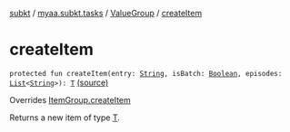 [subkt](../../index.md) / [myaa.subkt.tasks](../index.md) / [ValueGroup](index.md) / [createItem](./create-item.md)

# createItem

`protected fun createItem(entry: `[`String`](https://kotlinlang.org/api/latest/jvm/stdlib/kotlin/-string/index.html)`, isBatch: `[`Boolean`](https://kotlinlang.org/api/latest/jvm/stdlib/kotlin/-boolean/index.html)`, episodes: `[`List`](https://kotlinlang.org/api/latest/jvm/stdlib/kotlin.collections/-list/index.html)`<`[`String`](https://kotlinlang.org/api/latest/jvm/stdlib/kotlin/-string/index.html)`>): `[`T`](index.md#T) [(source)](https://github.com/Myaamori/SubKt/blob/0.1.13/src/main/kotlin/myaa/subkt/tasks/tasks.kt#L552)

Overrides [ItemGroup.createItem](../-item-group/create-item.md)

Returns a new item of type [T](../-item-group/index.md#T).

